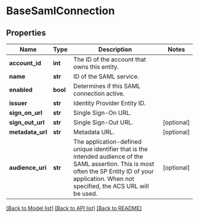 # BaseSamlConnection

## Properties
Name | Type | Description | Notes
------------ | ------------- | ------------- | -------------
**account_id** | **int** | The ID of the account that owns this entity. | 
**name** | **str** | ID of the SAML service. | 
**enabled** | **bool** | Determines if this SAML connection active. | 
**issuer** | **str** | Identity Provider Entity ID. | 
**sign_on_url** | **str** | Single Sign-On URL. | 
**sign_out_url** | **str** | Single Sign-Out URL. | [optional] 
**metadata_url** | **str** | Metadata URL. | [optional] 
**audience_uri** | **str** | The application-defined unique identifier that is the intended audience of the SAML assertion. This is most often the SP Entity ID of your application. When not specified, the ACS URL will be used.  | [optional] 

[[Back to Model list]](../README.md#documentation-for-models) [[Back to API list]](../README.md#documentation-for-api-endpoints) [[Back to README]](../README.md)


